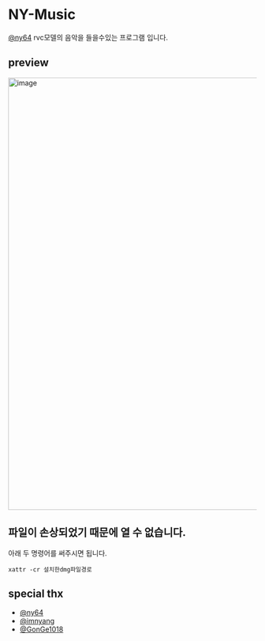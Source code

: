 # NY-Music
[@ny64](https://github.com/ny0510) rvc모델의 음악을 들을수있는 프로그램 입니다.

## preview
<img width="875" alt="image" src="https://github.com/5-23/ny-music/assets/86705803/410762b0-440f-43be-8483-41f2dfd0a985">


## 파일이 손상되었기 때문에 열 수 없습니다.
아래 두 명령어를 써주시면 됩니다. <br/>
```
xattr -cr 설치한dmg파일경로
```

## special thx
- [@ny64](https://github.com/ny0510)
- [@imnyang](https://github.com/imnyang)
- [@GonGe1018](https://github.com/GonGe1018)
